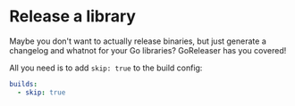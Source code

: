 # Release a library

Maybe you don't want to actually release binaries, but just generate a changelog and whatnot for your Go libraries? GoReleaser has you covered!

All you need is to add `skip: true` to the build config:

```yaml
builds:
  - skip: true
```
